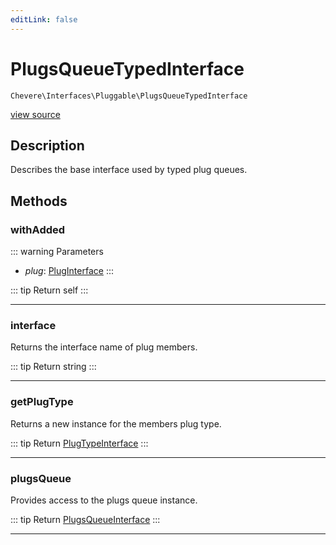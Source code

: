```yaml
---
editLink: false
---
```


# PlugsQueueTypedInterface

`Chevere\Interfaces\Pluggable\PlugsQueueTypedInterface`

[view source](https://github.com/chevere/chevere/blob/main/src/Chevere/Interfaces/Pluggable/PlugsQueueTypedInterface.php)

## Description

Describes the base interface used by typed plug queues.

## Methods

### withAdded

::: warning Parameters
- *plug*: [PlugInterface](./PlugInterface.md)
:::

::: tip Return
self
:::

---

### interface

Returns the interface name of plug members.

::: tip Return
string
:::

---

### getPlugType

Returns a new instance for the members plug type.

::: tip Return
[PlugTypeInterface](./PlugTypeInterface.md)
:::

---

### plugsQueue

Provides access to the plugs queue instance.

::: tip Return
[PlugsQueueInterface](./PlugsQueueInterface.md)
:::

---

